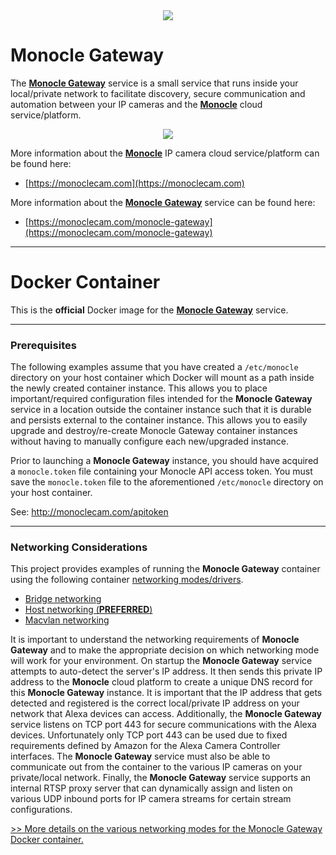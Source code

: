 <center><a href="https://MonocleCam.com" target="_blank"><img src="http://static.monoclecam.com/banner.gif" style="max-width: 100%; max-height: 100px;"/></a></center>

# Monocle Gateway

The [**Monocle Gateway**](https://monoclecam.com/monocle-gateway) service is a small service that runs inside your local/private network to facilitate discovery, secure communication and automation between your IP cameras and the [**Monocle**](https://monoclecam.com) cloud service/platform.  

<center><a href="http://static.monoclecam.com/monocle-gateway-diagram-wide.png" target="_blank"><img src="http://static.monoclecam.com/monocle-gateway-diagram-wide.png" style="max-width: 800px; max-height: 400px;"/></a></center>

More information about the [**Monocle**](https://monoclecam.com) IP camera cloud service/platform can be found here:
* [https://monoclecam.com](https://monoclecam.com)

More information about the [**Monocle Gateway**](https://monoclecam.com/monocle-gateway) service can be found here:
* [https://monoclecam.com/monocle-gateway](https://monoclecam.com/monocle-gateway)


---

# Docker Container

This is the **official** Docker image for the [**Monocle Gateway**](https://monoclecam.com/monocle-gateway) service.

---

### Prerequisites

The following examples assume that you have created a `/etc/monocle` directory on your host container which Docker will mount as a path inside the newly created container instance.  This allows you to place important/required configuration files intended for the **Monocle Gateway** service in a location outside the container instance such that it is durable and persists external to  the container instance.  This allows you to easily upgrade and destroy/re-create Monocle Gateway container instances without having to manually configure each new/upgraded instance.   

Prior to launching a **Monocle Gateway** instance, you should have acquired a `monocle.token` file containing your Monocle API 
access token.  You must save the `monocle.token` file to the aforementioned `/etc/monocle` directory on your host container.

See:  http://monoclecam.com/apitoken

---

### Networking Considerations

This project provides examples of running the **Monocle Gateway** container using the following container [networking modes/drivers](https://github.com/MonocleCam/monocle-gateway-docker/tree/master/examples).

- [Bridge networking](https://github.com/MonocleCam/monocle-gateway-docker/tree/master/examples/bridge-network)
- [Host networking (**PREFERRED**)](https://github.com/MonocleCam/monocle-gateway-docker/tree/master/examples/host-network)
- [Macvlan networking](https://github.com/MonocleCam/monocle-gateway-docker/tree/master/examples/macvlan-network)

It is important to understand the networking requirements of **Monocle Gateway** and to make the appropriate decision on which networking mode will work for your environment.  On startup the **Monocle Gateway** service attempts to auto-detect the server's IP address.  It then sends this private IP address to the **Monocle** cloud platform to create a unique DNS record for this **Monocle Gateway** instance.  It is important that the IP address that gets detected and registered is the correct local/private IP address on your network that Alexa devices can access.  Additionally, the **Monocle Gateway** service listens on TCP port 443 for secure communications with the Alexa devices.  Unfortunately only TCP port 443 can be used due to fixed requirements defined by Amazon for the Alexa Camera Controller interfaces.  The **Monocle Gateway** service must also be able to communicate out from the container to the various IP cameras on your private/local network.  Finally, the **Monocle Gateway** service supports an internal RTSP proxy server that can dynamically assign and listen on various UDP inbound ports for IP camera streams for certain stream configurations.

<a href="https://github.com/MonocleCam/monocle-gateway-docker/tree/master/examples">&gt;&gt; More details on the various networking modes for the Monocle Gateway Docker container.</a>
